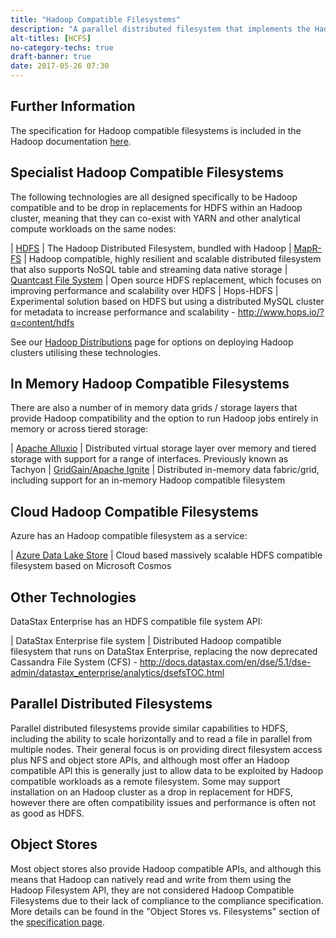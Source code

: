 ```yaml
---
title: "Hadoop Compatible Filesystems"
description: "A parallel distributed filesystem that implements the Hadoop FileSystem API and conforms to the Hadoop Compatible Filesystem specification, allowing it to be used in place of HDFS.  The use of the FileSystem API (over native filesystem access) allows for parallel reads and location aware block placement, with the HCFS specification covering runtime behaviour.  Note that Hadoop Compatible Filesystems (as per HDFS) are not fully POSIX compliant, there is no formal compatibility test suite (although a test suite that will highlight potential issues is available), and that some implementations (for example object stores) do not (and cannot) fully conform to the specification."
alt-titles: [HCFS]
no-category-techs: true
draft-banner: true
date: 2017-05-26 07:30
---
```

## Further Information

The specification for Hadoop compatible filesystems is included in the Hadoop documentation [here](https://hadoop.apache.org/docs/r2.7.1/hadoop-project-dist/hadoop-common/filesystem/introduction.html).

## Specialist Hadoop Compatible Filesystems

The following technologies are all designed specifically to be Hadoop compatible and to be drop in replacements for HDFS within an Hadoop cluster, meaning that they can co-exist with YARN and other analytical compute workloads on the same nodes:

| [HDFS](/technologies/apache-hadoop/hdfs/) | The Hadoop Distributed Filesystem, bundled with Hadoop
| [MapR-FS](/technologies/mapr-file-system/) | Hadoop compatible, highly resilient and scalable distributed filesystem that also supports NoSQL table and streaming data native storage
| [Quantcast File System](/technologies/quantcast-file-system/) | Open source HDFS replacement, which focuses on improving performance and scalability over HDFS
| Hops-HDFS | Experimental solution based on HDFS but using a distributed MySQL cluster for metadata to increase performance and scalability - <http://www.hops.io/?q=content/hdfs>

See our [Hadoop Distributions](/tech-categories/hadoop-distributions/) page for options on deploying Hadoop clusters utilising these technologies.

## In Memory Hadoop Compatible Filesystems

There are also a number of in memory data grids / storage layers that provide Hadoop compatibility and the option to run Hadoop jobs entirely in memory or across tiered storage:

| [Apache Alluxio](/technologies/apache-alluxio) | Distributed virtual storage layer over memory and tiered storage with support for a range of interfaces. Previously known as Tachyon
| [GridGain/Apache Ignite](/technologies/apache-ignite) | Distributed in-memory data fabric/grid, including support for an in-memory Hadoop compatible filesystem

## Cloud Hadoop Compatible Filesystems

Azure has an Hadoop compatible filesystem as a service:

| [Azure Data Lake Store](/technologies/microsoft-azure-data-lake-store) | Cloud based massively scalable HDFS compatible filesystem based on Microsoft Cosmos

## Other Technologies

DataStax Enterprise has an HDFS compatible file system API:

| DataStax Enterprise file system | Distributed Hadoop compatible filesystem that runs on DataStax Enterprise, replacing the now deprecated Cassandra File System (CFS) - <http://docs.datastax.com/en/dse/5.1/dse-admin/datastax_enterprise/analytics/dsefsTOC.html>

## Parallel Distributed Filesystems

Parallel distributed filesystems provide similar capabilities to HDFS, including the ability to scale horizontally and to read a file in parallel from multiple nodes.  Their general focus is on providing direct filesystem access plus NFS and object store APIs, and although most offer an Hadoop compatible API this is generally just to allow data to be exploited by Hadoop compatible workloads as a remote filesystem.  Some may support installation on an Hadoop cluster as a drop in replacement for HDFS, however there are often compatibility issues and performance is often not as good as HDFS.

## Object Stores

Most object stores also provide Hadoop compatible APIs, and although this means that Hadoop can natively read and write from them using the Hadoop Filesystem API, they are not considered Hadoop Compatible Filesystems due to their lack of compliance to the compliance specification.  More details can be found in the "Object Stores vs. Filesystems" section of the [specification page](https://hadoop.apache.org/docs/r2.7.1/hadoop-project-dist/hadoop-common/filesystem/introduction.html).